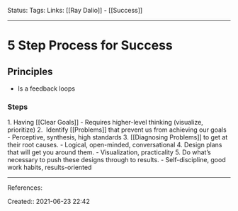 Status:
Tags: 
Links: [[Ray Dalio]] - [[Success]]
___
# 5 Step Process for Success
## Principles
- Is a feedback loops
### Steps
1. Having [[Clear Goals]]
	- Requires higher-level thinking (visualize, prioritize)
2.  Identify [[Problems]] that prevent us from achieving our goals
	- Perceptive, synthesis, high standards
3. [[Diagnosing Problems]] to get at their root causes.
	- Logical, open-minded, conversational
4. Design plans that will get you around them.
	- Visualization, practicality
5. Do what’s necessary to push these designs through to results.
	- Self-discipline, good work habits, results-oriented
___
References:

Created:: 2021-06-23 22:42